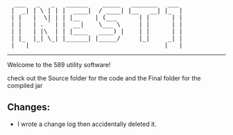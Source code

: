 <pre>
  ___   _   _   ______    _____   _______   ___ 
 |  _| | \ | | |  ____|  / ____| |__   __| |_  |
 | |   |  \| | | |__    | (___      | |      | |
 | |   | . ` | |  __|    \___ \     | |      | |
 | |   | |\  | | |____   ____) |    | |      | |
 | |_  |_| \_| |______| |_____/     |_|     _| |
 |___|                                     |___|
</pre>
------------------------------------------------

Welcome to the 589 utility software!

check out the Source folder for the code and the Final folder for the compiled jar

## Changes:

 - I wrote a change log then accidentally deleted it.  